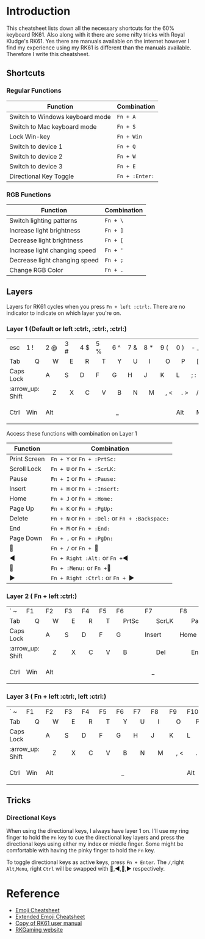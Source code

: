 # Introduction

This cheatsheet lists down all the necessary shortcuts for the 60% keyboard RK61. Also along with it there are some nifty tricks with Royal Kludge's RK61. Yes there are manuals available on the internet  however I find my experience using my RK61 is different than the manuals available. Therefore I write this cheatsheet.



## Shortcuts

### Regular Functions

|Function|Combination|
-|-
|Switch to Windows keyboard mode|`Fn + A`|
|Switch to Mac keyboard mode|`Fn + S`|
|Lock Win-key| `Fn + Win` |
|Switch to device 1 | `Fn + Q` |
|Switch to device 2 | `Fn + W` |
|Switch to device 3 | `Fn + E` |
|Directional Key Toggle| `Fn + :Enter:`|

### RGB Functions

|Function|Combination|
-|-
|Switch lighting patterns|`Fn + \`|
|Increase light brightness|`Fn + ]`|
|Decrease light brightness|`Fn + [`|
|Increase light changing speed|`Fn + '`|
|Decrease light changing speed|`Fn + ;`|
|Change RGB Color|`Fn + .`|

## Layers

Layers for RK61 cycles when you press `Fn + left :ctrl:`. There are no indicator to indicate on which layer you're on.

### Layer 1 (Default or left :ctrl:, :ctrl:, :ctrl:)

<table>
  <tr>
    <td colspan=1> esc  
    <td colspan=2>1 !
    <td colspan=2>2 @
    <td colspan=2>3 #
    <td colspan=2> 4 $
    <td colspan=2> 5 %
    <td colspan=2> 6 ^
    <td colspan=2> 7 &
    <td colspan=2> 8 *
    <td colspan=2> 9 (
    <td colspan=2> 0 )
    <td colspan=2> - _
    <td colspan=2> = +
    <td colspan=3> :arrow_left: Backspace
  </tr>
  <tr>
    <td colspan=2>Tab  
    <td colspan=2>Q
    <td colspan=2>W
    <td colspan=2>E
    <td colspan=2>R
    <td colspan=2>T
    <td colspan=2>Y
    <td colspan=2>U
    <td colspan=2>I
    <td colspan=2>O
    <td colspan=2>P
    <td colspan=2>[ {
    <td colspan=2>] }
    <td colspan=2>\ &#124;
  </tr>
  <tr>
    <td colspan=3> Caps Lock  
    <td colspan=2>A
    <td colspan=2>S
    <td colspan=2>D
    <td colspan=2> F
    <td colspan=2> G
    <td colspan=2> H
    <td colspan=2> J
    <td colspan=2> K
    <td colspan=2> L
    <td colspan=2> ; :
    <td colspan=2> ' "
    <td colspan=2> Enter :leftwards_arrow_with_hook:
  </tr>
  <tr>
    <td colspan=4> :arrow_up: Shift  
    <td colspan=2>Z
    <td colspan=2>X
    <td colspan=2>C
    <td colspan=2>V
    <td colspan=2>B
    <td colspan=2>N
    <td colspan=2>M
    <td colspan=2>, <
    <td colspan=2>. >
    <td colspan=2>/ ?
    <td colspan=3> :arrow_up: Shift
  </tr>
  <tr>
    <td colspan=1> Ctrl  
    <td colspan=2> Win
    <td colspan=2> Alt
    <td colspan=14> <p align="center">_</p>
    <td colspan=3> Alt
    <td colspan=2> Menu
    <td colspan=2> Ctrl
    <td colspan=1> Fn
  </tr>
</table>

Access these functions with combination on Layer 1

| Function | Combination |
-|-
|Print Screen|`Fn + Y` or `Fn + :PrtSc:`|
|Scroll Lock| `Fn + U` or `Fn + :ScrLK:`|
|Pause| `Fn + I` or `Fn + :Pause:`|
|Insert| `Fn + H` or `Fn + :Insert:`|
|Home| `Fn + J` or `Fn + :Home:`|
|Page Up| `Fn + K` or `Fn + :PgUp:`|
|Delete| `Fn + N` or `Fn + :Del:` or `Fn + :Backspace:` |
|End | `Fn + M` or `Fn + :End:`|
|Page Down| `Fn + ,` or `Fn + :PgDn:`|
| :arrow_up_small: | `Fn + /` or `Fn + `:arrow_up_small:|
|:arrow_backward:| `Fn + Right :Alt:` or `Fn +`:arrow_backward:|
|:arrow_down_small:| `Fn + :Menu:` or `Fn +`:arrow_down_small:|
|:arrow_forward:|`Fn + Right :Ctrl:` or `Fn + `:arrow_forward:|

### Layer 2 ( Fn + left :ctrl:)

<table>
  <tr>
    <td colspan=1> &#96; ~
    <td colspan=2>F1
    <td colspan=2>F2
    <td colspan=2>F3
    <td colspan=2>F4
    <td colspan=2>F5
    <td colspan=2>F6
    <td colspan=2>F7
    <td colspan=2>F8
    <td colspan=2>F9
    <td colspan=2>F10
    <td colspan=2>F11
    <td colspan=2>F12
    <td colspan=3>Delete
  </tr>
  <tr>
    <td colspan=2>Tab  
    <td colspan=2>Q
    <td colspan=2>W
    <td colspan=2>E
    <td colspan=2>R
    <td colspan=2>T
    <td colspan=2>PrtSc
    <td colspan=2>ScrLK
    <td colspan=2>Pause
    <td colspan=2>O
    <td colspan=2>P
    <td colspan=2>[ {
    <td colspan=2>] }
    <td colspan=2>\ &#124;
  </tr>
  <tr>
    <td colspan=3> Caps Lock  
    <td colspan=2>A
    <td colspan=2>S
    <td colspan=2>D
    <td colspan=2>F
    <td colspan=2>G
    <td colspan=2> Insert
    <td colspan=2> Home
    <td colspan=2> PgUp
    <td colspan=2> L
    <td colspan=2> ; :
    <td colspan=2> ' "
    <td colspan=2> Enter :leftwards_arrow_with_hook:
  </tr>
  <tr>
    <td colspan=4> :arrow_up: Shift  
    <td colspan=2>Z
    <td colspan=2>X
    <td colspan=2>C
    <td colspan=2>V
    <td colspan=2>B
    <td colspan=2>Del
    <td colspan=2>End
    <td colspan=2>PgDn
    <td colspan=2>. >
    <td colspan=2>/ ?
    <td colspan=3> :arrow_up: Shift
  </tr>
  <tr>
    <td colspan=1> Ctrl  
    <td colspan=2> Win
    <td colspan=2> Alt
    <td colspan=14> <p align="center">_</p>
    <td colspan=3> Alt
    <td colspan=2> Menu
    <td colspan=2> Ctrl
    <td colspan=1> Fn
  </tr>
</table>

### Layer 3 ( Fn + left :ctrl:, left :ctrl:)

<table>
  <tr>
    <td colspan=1> &#96; ~
    <td colspan=2>F1
    <td colspan=2>F2
    <td colspan=2>F3
    <td colspan=2>F4
    <td colspan=2>F5
    <td colspan=2>F6
    <td colspan=2>F7
    <td colspan=2>F8
    <td colspan=2>F9
    <td colspan=2>F10
    <td colspan=2>F11
    <td colspan=2>F12
    <td colspan=3>Delete
  </tr>
  <tr>
    <td colspan=2>Tab  
    <td colspan=2>Q
    <td colspan=2>W
    <td colspan=2>E
    <td colspan=2>R
    <td colspan=2>T
    <td colspan=2>Y
    <td colspan=2>U
    <td colspan=2>I
    <td colspan=2>O
    <td colspan=2>P
    <td colspan=2>[ {
    <td colspan=2>] }
    <td colspan=2>\ &#124;
  </tr>
  <tr>
    <td colspan=3> Caps Lock  
    <td colspan=2>A
    <td colspan=2>S
    <td colspan=2>D
    <td colspan=2>F
    <td colspan=2>G
    <td colspan=2>H
    <td colspan=2>J
    <td colspan=2>K
    <td colspan=2>L
    <td colspan=2> ; :
    <td colspan=2> ' "
    <td colspan=2> Enter :leftwards_arrow_with_hook:
  </tr>
  <tr>
    <td colspan=4> :arrow_up: Shift  
    <td colspan=2>Z
    <td colspan=2>X
    <td colspan=2>C
    <td colspan=2>V
    <td colspan=2>B
    <td colspan=2>N
    <td colspan=2>M
    <td colspan=2>, <
    <td colspan=2>. >
    <td colspan=2>/ ?
    <td colspan=3> :arrow_up: Shift
  </tr>
  <tr>
    <td colspan=1> Ctrl  
    <td colspan=2> Win
    <td colspan=2> Alt
    <td colspan=14> <p align="center">_</p>
    <td colspan=3> Alt
    <td colspan=2> Menu
    <td colspan=2> Ctrl
    <td colspan=1> Fn
  </tr>
</table>

## Tricks

### Directional Keys

When using the directional keys, I always have layer 1 on. I'll use my ring finger to hold the `Fn` key to cue the directional key layers and press the directional keys using either my index or middle finger. Some might be comfortable with having the pinky finger to hold the `Fn` key.

To toggle directional keys as active keys, press `Fn + Enter`. The `/`,right `Alt`,`Menu`, right `Ctrl` will be swapped with :arrow_up_small:,:arrow_backward:,:arrow_down_small:,:arrow_forward: respectively.

# Reference

- [Emoji Cheatsheet](https://gist.github.com/rxaviers/7360908)
- [Extended Emoji Cheatsheet](https://gist.github.com/endolith/157796)
- [Copy of RK61 user manual](https://cdn.shopify.com/s/files/1/0510/7866/0274/files/RK61_User_Manual_cb7c7218-622c-4bd9-83ad-56980415b5f9.pdf?v=1614161829)
- [RKGaming website](https://rkgamingstore.com)
